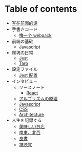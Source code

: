 # Table of contents

- [写在前面的话](README.md)
- 手書きコード
  - [撸一个 webpack](./books/code-war/minipack.md)
- 前端の基础
  - [Javascript](./books/foundation/javascript.md)
- 爬坑の日常
  - [Jest](./books/practice/jest.md)
  - [Taro](./books/practice/taro.md)
- 設定ファイル
  - [Jest 配置](./books/configuration/jest.md)
- インタビュー
  - ソースノート
    - [React](./books/interview/sourcecode/React.md)
  - [アルゴリズムの原理](./books/interview/algorithm-principle/index.md)
  - [Javascript](./books/interview/javascript.md)
  - [CSS](./books/interview/css.md)
  - [Architecture](./books/interview/architecture.md)
- 人生を記録する
  - [美味しいお店](./books/life/delicious.md)
  - [南東、北西](./books/life/journey.md)
  - [良書](./books/life/books.md)
  - [視聴覚](./books/life/audiovisual.md)
  